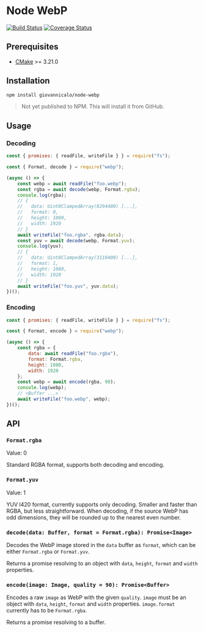 # Node WebP

[![Build Status](https://github.com/giovannicalo/node-webp/actions/workflows/build.yml/badge.svg)](https://github.com/giovannicalo/node-webp/actions/workflows/build.yml)
[![Coverage Status](https://coveralls.io/repos/github/giovannicalo/node-webp/badge.svg)](https://coveralls.io/github/giovannicalo/node-webp)

## Prerequisites

* [CMake](https://cmake.org) >= 3.21.0

## Installation

```bash
npm install giovannicalo/node-webp
```

> Not yet published to NPM. This will install it from GitHub.

## Usage

### Decoding

```javascript
const { promises: { readFile, writeFile } } = require("fs");

const { Format, decode } = require("webp");

(async () => {
    const webp = await readFile("foo.webp");
    const rgba = await decode(webp, Format.rgba);
    console.log(rgba);
    // {
    //   data: Uint8ClampedArray(8294400) [...],
    //   format: 0,
    //   height: 1080,
    //   width: 1920
    // }
    await writeFile("foo.rgba", rgba.data);
    const yuv = await decode(webp, Format.yuv);
    console.log(yuv);
    // {
    //   data: Uint8ClampedArray(3110400) [...],
    //   format: 1,
    //   height: 1080,
    //   width: 1920
    // }
    await writeFile("foo.yuv", yuv.data);
})();
```

### Encoding

```javascript
const { promises: { readFile, writeFile } } = require("fs");

const { Format, encode } = require("webp");

(async () => {
    const rgba = {
        data: await readFile("foo.rgba"),
        format: Format.rgba,
        height: 1080,
        width: 1920
    };
    const webp = await encode(rgba, 90);
    console.log(webp);
    // <Buffer ...>
    await writeFile("foo.webp", webp);
})();
```

## API

### `Format.rgba`

Value: 0

Standard RGBA format, supports both decoding and encoding.

### `Format.yuv`

Value: 1

YUV I420 format, currently supports only decoding. Smaller and faster than RGBA, but less straightforward. When decoding, if the source WebP has odd dimensions, they will be rounded up to the nearest even number.

### `decode(data: Buffer, format = Format.rgba): Promise<Image>`

Decodes the WebP image stored in the `data` buffer as `format`, which can be either `Format.rgba` or `Format.yuv`.

Returns a promise resolving to an object with `data`, `height`, `format` and `width` properties.

### `encode(image: Image, quality = 90): Promise<Buffer>`

Encodes a raw `image` as WebP with the given `quality`. `image` must be an object with `data`, `height`, `format` and `width` properties. `image.format` currently has to be `Format.rgba`.

Returns a promise resolving to a buffer.
